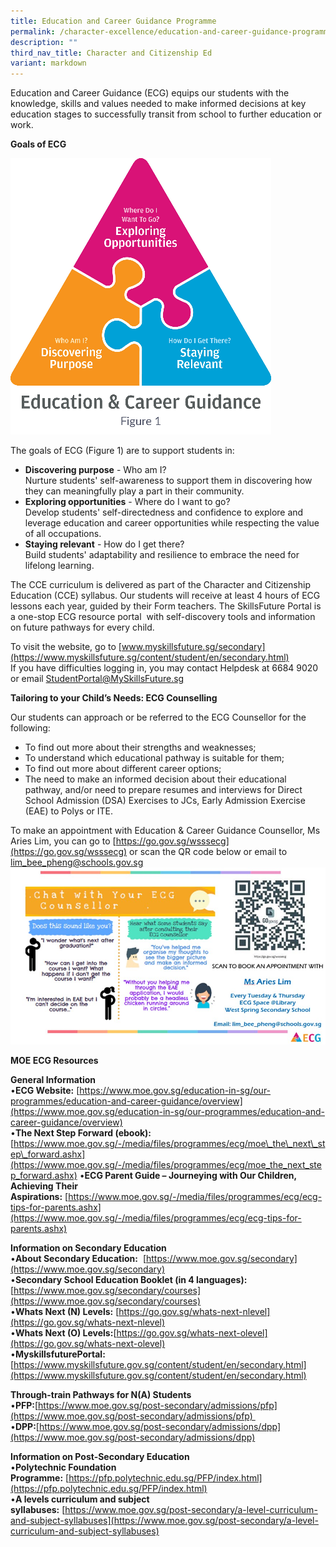 ```yaml
---
title: Education and Career Guidance Programme
permalink: /character-excellence/education-and-career-guidance-programme/
description: ""
third_nav_title: Character and Citizenship Ed
variant: markdown
---
```

Education and Career Guidance (ECG) equips our students with the knowledge, skills and values needed to make informed decisions at key education stages to successfully transit from school to further education or work. 

         
**Goals of ECG**

![Figure 1](/images/Picture1.png)

The goals of ECG (Figure 1) are to support students in:

*   **Discovering purpose** - Who am I?  
    Nurture students' self-awareness to support them in discovering how they can meaningfully play a part in their community.
*   **Exploring opportunities** - Where do I want to go?  
    Develop students' self-directedness and confidence to explore and leverage education and career opportunities while respecting the value of all occupations.
*   **Staying relevant** - How do I get there?  
    Build students' adaptability and resilience to embrace the need for lifelong learning.

The CCE curriculum is delivered as part of the Character and Citizenship Education (CCE) syllabus. Our students will receive at least 4 hours of ECG lessons each year, guided by their Form teachers. The SkillsFuture Portal is a one-stop ECG resource portal  with self-discovery tools and information on future pathways for every child.

To visit the website, go to [www.myskillsfuture.sg/secondary](https://www.myskillsfuture.sg/content/student/en/secondary.html)  
If you have difficulties logging in, you may contact Helpdesk at 6684 9020 or email StudentPortal@MySkillsFuture.sg

**Tailoring to your Child’s Needs: ECG Counselling**

Our students can approach or be referred to the ECG Counsellor for the following:

*   To find out more about their strengths and weaknesses;
*   To understand which educational pathway is suitable for them;
*   To find out more about different career options;
*   The need to make an informed decision about their educational pathway, and/or need to prepare resumes and interviews for Direct School Admission (DSA) Exercises to JCs, Early Admission Exercise (EAE) to Polys or ITE.

To make an appointment with Education & Career Guidance Counsellor, Ms Aries Lim, you can go to [https://go.gov.sg/wsssecg](https://go.gov.sg/wsssecg) or scan the QR code below or email to [lim\_bee\_pheng@schools.gov.sg](mailto:lim_bee_pheng@schools.gov.sg)
![Figure 2](/images/Picture3.jpg)


**MOE ECG Resources**

**General Information**  
•**ECG Website:** [https://www.moe.gov.sg/education-in-sg/our-programmes/education-and-career-guidance/overview](https://www.moe.gov.sg/education-in-sg/our-programmes/education-and-career-guidance/overview)  
•**The Next Step Forward (ebook):** [https://www.moe.gov.sg/-/media/files/programmes/ecg/moe\_the\_next\_step\_forward.ashx](https://www.moe.gov.sg/-/media/files/programmes/ecg/moe_the_next_step_forward.ashx)
•**ECG Parent Guide – Journeying with Our Children, Achieving Their Aspirations:** [https://www.moe.gov.sg/-/media/files/programmes/ecg/ecg-tips-for-parents.ashx](https://www.moe.gov.sg/-/media/files/programmes/ecg/ecg-tips-for-parents.ashx)

**Information on Secondary Education**  
•**About Secondary Education:**          [https://www.moe.gov.sg/secondary](https://www.moe.gov.sg/secondary)  
•**Secondary School Education Booklet (in 4 languages):**  [https://www.moe.gov.sg/secondary/courses](https://www.moe.gov.sg/secondary/courses)  
•**Whats Next (N) Levels:** [https://go.gov.sg/whats-next-nlevel](https://go.gov.sg/whats-next-nlevel)  
•**Whats Next (O) Levels:**[https://go.gov.sg/whats-next-olevel](https://go.gov.sg/whats-next-olevel)  
•**MyskillsfuturePortal:**[https://www.myskillsfuture.gov.sg/content/student/en/secondary.html](https://www.myskillsfuture.gov.sg/content/student/en/secondary.html)

**Through-train Pathways for N(A) Students**  
•**PFP:**[https://www.moe.gov.sg/post-secondary/admissions/pfp](https://www.moe.gov.sg/post-secondary/admissions/pfp)   
•**DPP:**[https://www.moe.gov.sg/post-secondary/admissions/dpp](https://www.moe.gov.sg/post-secondary/admissions/dpp)

**Information on Post-Secondary Education**  
 •**Polytechnic Foundation Programme:** [https://pfp.polytechnic.edu.sg/PFP/index.html](https://pfp.polytechnic.edu.sg/PFP/index.html)  
 •**A levels curriculum and subject syllabuses:** [https://www.moe.gov.sg/post-secondary/a-level-curriculum-and-subject-syllabuses](https://www.moe.gov.sg/post-secondary/a-level-curriculum-and-subject-syllabuses)